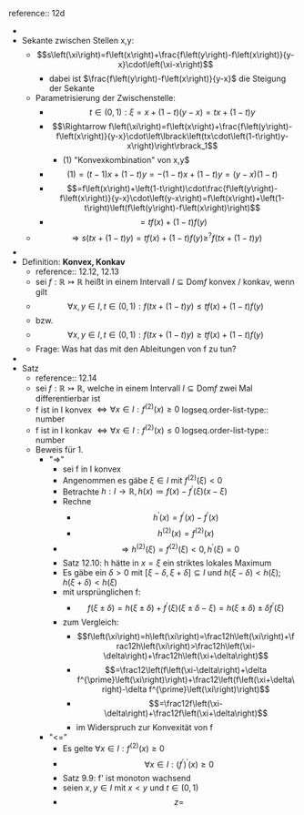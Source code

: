 reference:: 12d

-
- Sekante zwischen Stellen x,y:
	- $$s\left(\xi\right)=f\left(x\right)+\frac{f\left(y\right)-f\left(x\right)}{y-x}\cdot\left(\xi-x\right)$$
		- dabei ist $\frac{f\left(y\right)-f\left(x\right)}{y-x}$ die Steigung der Sekante
	- Parametrisierung der Zwischenstelle:
		- $$t\in\left(0,1\right):\xi=x+\left(1-t\right)\left(y-x\right)=tx+\left(1-t\right)y$$
		- $$\Rightarrow f\left(\xi\right)=f\left(x\right)+\frac{f\left(y\right)-f\left(x\right)}{y-x}\cdot\left\lbrack\left(tx\cdot\left(1-t\right)y-x\right)\right\rbrack_1$$
			- (1) "Konvexkombination" von x,y$
		- $$\left(1\right)=\left(t-1\right)x+\left(1-t\right)y=-\left(1-t\right)x+\left(1-t\right)y=\left(y-x\right)\left(1-t\right)$$
		- $$=f\left(x\right)+\left(1-t\right)\cdot\frac{f\left(y\right)-f\left(x\right)}{y-x}\cdot\left(y-x\right)=f\left(x\right)+\left(1-t\right)\left(f\left(y\right)-f\left(x\right)\right)$$
		- $$=tf\left(x\right)+\left(1-t\right)f\left(y\right)$$
	- $$\Rightarrow s\left(tx+\left(1-t\right)y\right)=tf\left(x\right)+\left(1-t\right)f\left(y\right)\geq^{?}f\left(tx+\left(1-t\right)y\right)$$
-
- Definition: **Konvex, Konkav**
	- reference:: 12.12, 12.13
	- sei $f:\mathbb{R}\rightarrowtail\mathbb{R}$ heißt in einem Intervall $I\subseteq\text{Dom}f$ konvex / konkav, wenn gilt
	- $$\forall x,y\in I,t\in\left(0,1\right):f\left(tx+\left(1-t\right)y\right)\leq tf\left(x\right)+\left(1-t\right)f\left(y\right)$$
	- bzw.
	- $$\forall x,y\in I,t\in\left(0,1\right):f\left(tx+\left(1-t\right)y\right)\geq tf\left(x\right)+\left(1-t\right)f\left(y\right)$$
	- Frage: Was hat das mit den Ableitungen von f zu tun?
-
- Satz
	- reference:: 12.14
	- sei $f:\mathbb{R}\rightarrowtail\mathbb{R}$, welche in einem Intervall $I\subseteq\text{Dom}f$ zwei Mal differentierbar ist
	- f ist in I konvex $\Leftrightarrow\forall x\in I:f^{\left(2\right)}\left(x\right)\geq0$
	  logseq.order-list-type:: number
	- f ist in I konkav $\Leftrightarrow\forall x\in I:f^{\left(2\right)}\left(x\right)\leq0$
	  logseq.order-list-type:: number
	- Beweis für 1.
		- "=>"
			- sei f in I konvex
			- Angenommen es gäbe $\xi\in I$ mit $f^{\left(2\right)}\left(\xi\right)<0$
			- Betrachte $h:I\rightarrow\mathbb{R},h\left(x\right)\coloneqq f\left(x\right)-f^{\prime}\left(\xi\right)\left(x-\xi\right)$
			- Rechne
				- $$h^{\prime}\left(x\right)=f^{\prime}\left(x\right)-f^{\prime}\left(x\right)$$
				- $$h^{\left(2\right)}\left(x\right)=f^{\left(2\right)}\left(x\right)$$
			- $$\Rightarrow h^{\left(2\right)}\left(\xi\right)=f^{\left(2\right)}\left(\xi\right)<0,h^{\prime}\left(\xi\right)=0$$
			- Satz 12.10: h hätte in $x=\xi$ ein striktes lokales Maximum
			- Es gäbe ein $\delta>0$ mit $\left\lbrack\xi-\delta,\xi+\delta\right\rbrack\subseteq I$ und $h\left(\xi-\delta\right)<h\left(\xi\right);h\left(\xi+\delta\right)<h\left(\xi\right)$
			- mit ursprünglichen f:
				- $$f\left(\xi\pm\delta\right)=h\left(\xi\pm\delta\right)+f^{\prime}\left(\xi\right)\left(\xi\pm\delta-\xi\right)=h\left(\xi\pm\delta\right)\pm\delta f^{\prime}\left(\xi\right)$$
			- zum Vergleich:
				- $$f\left(\xi\right)=h\left(\xi\right)=\frac12h\left(\xi\right)+\frac12h\left(\xi\right)>\frac12h\left(\xi-\delta\right)+\frac12h\left(\xi+\delta\right)$$
				- $$=\frac12\left(f\left(\xi-\delta\right)+\delta f^{\prime}\left(\xi\right)\right)+\frac12\left(f\left(\xi+\delta\right)-\delta f^{\prime}\left(\xi\right)\right)$$
				- $$=\frac12f\left(\xi-\delta\right)+\frac12f\left(\xi+\delta\right)$$
				- im Widerspruch zur Konvexität von f
		- "<="
			- Es gelte $\forall x\in I:f^{\left(2\right)}\left(x\right)\geq0$
			- $$\forall x\in I:\left(f^{\prime}\right)^{\prime}\left(x\right)\geq0$$
			- Satz 9.9: f' ist monoton wachsend
			- seien $x,y\in I$ mit $x<y$ und $t\in\left(0,1\right)$
			- $$z=$$